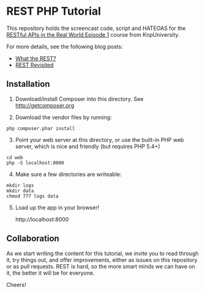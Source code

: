 REST PHP Tutorial
=================

This repository holds the screencast code, script and HATEOAS for the
[RESTful APIs in the Real World Episode 1](http://knpuniversity.com/screencast/rest)
course from KnpUniversity.

For more details, see the following blog posts:

* [What the REST?](http://knpuniversity.com/blog/what-the-rest)
* [REST Revisited](http://knpuniversity.com/blog/rest-revisited)

Installation
------------

1) Download/install Composer into this directory. See http://getcomposer.org

2) Download the vendor files by running:

```
php composer.phar install
```

3) Point your web server at this directory, or use the built-in PHP web
   server, which is nice and friendly (but requires PHP 5.4+)

```
cd web
php -S localhost:8000
````

4) Make sure a few directories are writeable:

```
mkdir logs
mkdir data
chmod 777 logs data
```

5) Load up the app in your browser!

    http://localhost:8000

Collaboration
-------------

As we start writing the content for this tutorial, we invite you to read
through it, try things out, and offer improvements, either as issues on this
repository or as pull requests. REST is hard, so the more smart minds we
can have on it, the better it will be for everyone.

Cheers!
